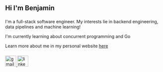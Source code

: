 <h2 align="left">Hi I'm Benjamin</h2>

###
I'm a full-stack software engineer. My interests lie in backend engineering, data pipelines and machine learning!

I'm currently learning about concurrent programming and Go

Learn more about me in my personal website [here](https://bentohset.dev)


###

<div align="left">
  <a href="mailto:toh.benjamin123@gmail.com" target="_blank">
    <img src="https://img.shields.io/static/v1?message=Gmail&logo=gmail&label=&color=D14836&logoColor=white&labelColor=&style=for-the-badge" height="35" alt="gmail logo"  />
  </a>
  <a href="https://linkedin.com/in/ben-toh" target="_blank">
    <img src="https://img.shields.io/static/v1?message=LinkedIn&logo=linkedin&label=&color=0077B5&logoColor=white&labelColor=&style=for-the-badge" height="35" alt="linkedin logo"  />
  </a>
</div>

###

<br clear="both">

###

